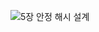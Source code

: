 ![5장 안정 해시 설계](https://github.com/user-attachments/assets/90bf7eec-aa64-4cab-bbdd-ce8ff473222e)
